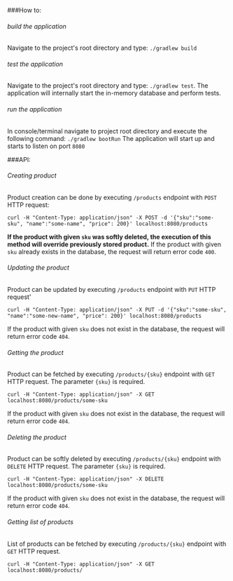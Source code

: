 
###How to:
######  build the application
Navigate to the project's root directory and type: 
```./gradlew build``` 

###### test the application
Navigate to the project's root directory and type: 
```./gradlew test```. The application will internally start the in-memory database and perform tests. 

###### run the application
In console/terminal navigate to project root directory and execute the following command: ```./gradlew bootRun```
The application will start up and starts to listen on port `8080`


###API: 
###### Creating product
Product creation can be done by executing `/products` endpoint with `POST` HTTP request:

```
curl -H "Content-Type: application/json" -X POST -d '{"sku":"some-sku", "name":"some-name", "price": 200}' localhost:8080/products
```
**If the product with given `sku` was softly deleted, the execution of this method will override previously stored product.**
If the product with given `sku` already exists in the database, the request will return error code `400`.

###### Updating the product
Product can be updated by executing `/products` endpoint with `PUT` HTTP request'
```
curl -H "Content-Type: application/json" -X PUT -d '{"sku":"some-sku", "name":"some-new-name", "price": 200}' localhost:8080/products
```
If the product with given `sku` does not exist in the database, the request will return error code `404`.

###### Getting the product
Product can be fetched by executing `/products/{sku}` endpoint with `GET` HTTP request. The parameter `{sku}` is required.
```
curl -H "Content-Type: application/json" -X GET localhost:8080/products/some-sku
```
If the product with given `sku` does not exist in the database, the request will return error code `404`.

###### Deleting the product
Product can be softly deleted by executing `/products/{sku}` endpoint with `DELETE` HTTP request. The parameter `{sku}` is required.
```
curl -H "Content-Type: application/json" -X DELETE localhost:8080/products/some-sku
```
If the product with given `sku` does not exist in the database, the request will return error code `404`.

###### Getting list of products
List of products can be fetched by executing `/products/{sku}` endpoint with `GET` HTTP request. 
```
curl -H "Content-Type: application/json" -X GET localhost:8080/products/ 
```